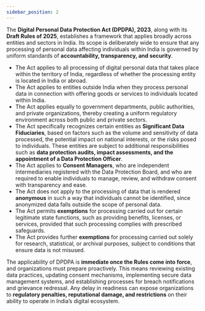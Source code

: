 ```yaml
---
sidebar_position: 2
---
```


The **Digital Personal Data Protection Act (DPDPA), 2023**, along with its **Draft Rules of 2025**, establishes a framework that applies broadly across entities and sectors in India. Its scope is deliberately wide to ensure that any processing of personal data affecting individuals within India is governed by uniform standards of **accountability, transparency, and security**.

- The Act applies to all processing of digital personal data that takes place within the territory of India, regardless of whether the processing entity is located in India or abroad.  
- The Act applies to entities outside India when they process personal data in connection with offering goods or services to individuals located within India.  
- The Act applies equally to government departments, public authorities, and private organizations, thereby creating a uniform regulatory environment across both public and private sectors.  
- The Act specifically recognizes certain entities as **Significant Data Fiduciaries**, based on factors such as the volume and sensitivity of data processed, the potential impact on national interests, or the risks posed to individuals. These entities are subject to additional responsibilities such as **data protection audits, impact assessments, and the appointment of a Data Protection Officer**.  
- The Act applies to **Consent Managers**, who are independent intermediaries registered with the Data Protection Board, and who are required to enable individuals to manage, review, and withdraw consent with transparency and ease.  
- The Act does not apply to the processing of data that is rendered **anonymous** in such a way that individuals cannot be identified, since anonymized data falls outside the scope of personal data.  
- The Act permits **exemptions** for processing carried out for certain legitimate state functions, such as providing benefits, licenses, or services, provided that such processing complies with prescribed safeguards.  
- The Act provides further **exemptions** for processing carried out solely for research, statistical, or archival purposes, subject to conditions that ensure data is not misused.  


The applicability of DPDPA is **immediate once the Rules come into force**, and organizations must prepare proactively. This means reviewing existing data practices, updating consent mechanisms, implementing secure data management systems, and establishing processes for breach notifications and grievance redressal. Any delay in readiness can expose organizations to **regulatory penalties, reputational damage, and restrictions** on their ability to operate in India’s digital ecosystem.  